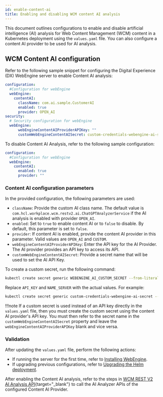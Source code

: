 ```yaml
---
id: enable-content-ai
title: Enabling and disabling WCM content AI analysis
---
```


This document outlines configurations to enable and disable artificial intelligence (AI) analysis for Web Content Management (WCM) content in a Kubernetes deployment using the `values.yaml` file. You can also configure a content AI provider to be used for AI analysis.

## WCM Content AI configuration 

Refer to the following sample snippet for configuring the Digital Experience (DX) WebEngine server to enable Content AI analysis:

```yaml
configuration:
  #Configuration for webEngine
  webEngine:
    contentAI:
      className: com.ai.sample.CustomerAI
      enabled: true
      provider: OPEN_AI
security:
  # Security configuration for webEngine
  webEngine:
      webEngineContentAIProviderAPIKey: ""
      customWebEngineContentAISecret: custom-credentials-webengine-ai-secret
```

To disable Content AI Analysis, refer to the following sample configuration:

```yaml
configuration:
  #Configuration for webEngine
  webEngine:
    contentAI:
      enabled: true
      provider: ""
```

### Content AI configuration parameters 

In the provided configuration, the following parameters are used:

- `className`: Provide the custom AI class name. The default value is `com.hcl.workplace.wcm.restv2.ai.ChatGPTAnalyzerService` if the AI analysis is enabled with provider `OPEN_AI`.
- `enabled`: Set to `true` to enable content AI or to `false` to disable. By default, this parameter is set to `false`.
- `provider`: If content AI is enabled, provide the content AI provider in this parameter. Valid values are `OPEN_AI` and `CUSTOM`.
- `webEngineContentAIProviderAPIKey`: Enter the API key for the AI Provider. The AI provider provides an API key to access its API.
- `customWebEngineContentAISecret`: Provide a secret name that will be used to set the AI API Key.

To create a custom secret, run the following command:

```sh
kubectl create secret generic WEBENGINE_AI_CUSTOM_SECRET --from-literal=apiKey=API_KEY --namespace=NAME_SERVER
```

Replace `API_KEY` and `NAME_SERVER` with the actual values. For example:

```sh
kubectl create secret generic custom-credentials-webengine-ai-secret --from-literal=apiKey=your-API-Key --namespace=dxns
```

!!!note
    If a custom secret is used instead of an API key directly in the `values.yaml` file, then you must create the custom secret using the content AI provider's API key. You must then refer to the secret name in the `customWebEngineContentAISecret` property and leave the `webEngineContentAIProviderAPIKey` blank and vice versa.

### Validation

After updating the `values.yaml` file, perform the following actions:

- If running the server for the first time, refer to [Installing WebEngine](../../install/kubernetes_deployment/install.md). 
- If upgrading previous configurations, refer to [Upgrading the Helm deployment](../working_with_compose/helm_upgrade_values.md).

After enabling the Content AI analysis, refer to the steps in [WCM REST V2 AI Analysis API](https://opensource.hcltechsw.com/digital-experience/latest/manage_content/wcm_development/wcm_rest_v2_ai_analysis/){target="_blank"} to call the AI Analyzer APIs of the configured Content AI Provider.
